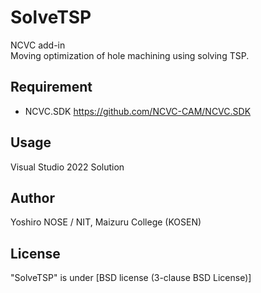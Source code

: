 # SolveTSP
NCVC add-in  
Moving optimization of hole machining using solving TSP.

## Requirement
* NCVC.SDK <https://github.com/NCVC-CAM/NCVC.SDK>

## Usage
Visual Studio 2022 Solution

## Author
Yoshiro NOSE / NIT, Maizuru College (KOSEN)

## License
"SolveTSP" is under [BSD license (3-clause BSD License)] 
